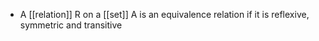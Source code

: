 - A [[relation]] R on a [[set]] A is an equivalence relation if it is reflexive, symmetric and transitive